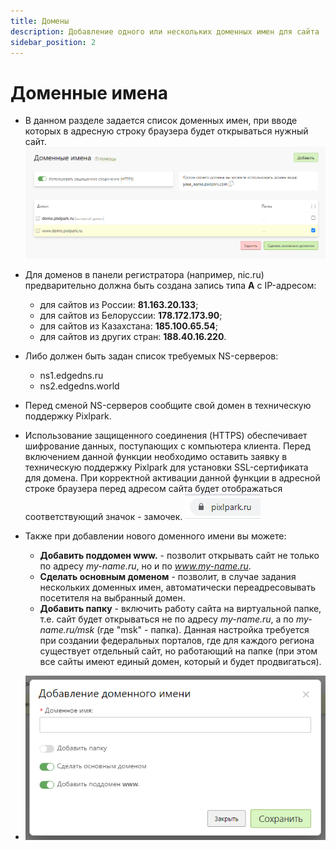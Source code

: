 ```yaml
---
title: Домены
description: Добавление одного или нескольких доменных имен для сайта
sidebar_position: 2
---
```


# Доменные имена

* В данном разделе задается список доменных имен, при вводе которых в адресную строку браузера будет открываться нужный сайт. 
![](../_media/site/domains.png)

* Для доменов в панели регистратора (например, nic.ru) предварительно должна быть создана запись типа __А__ с IP-адресом:
    + для сайтов из России: __81.163.20.133__;
    + для сайтов из Белоруссии: __178.172.173.90__;
    + для сайтов из Казахстана: __185.100.65.54__;
    + для сайтов из других стран: __188.40.16.220__.

* Либо должен быть задан список требуемых NS-серверов:
    + ns1.edgedns.ru
    + ns2.edgedns.world
* Перед сменой NS-серверов сообщите свой домен в техническую поддержку Pixlpark.
* Использование защищенного соединения (HTTPS) обеспечивает шифрование данных, поступающих с компьютера клиента. Перед включением данной функции необходимо оставить заявку в техническую поддержку Pixlpark для установки SSL-сертификата для домена. При корректной активации данной функции в адресной строке браузера перед адресом сайта будет отображаться соответствующий значок - замочек. ![](../_media/site/site02.png ':size=10%')
* Также при добавлении нового доменного имени вы можете:
    + __Добавить поддомен www.__ - позволит открывать сайт не только по адресу *my-name.ru*, но и по *www.my-name.ru*.
    + __Сделать основным доменом__ - позволит, в случае задания нескольких доменных имен, автоматически переадресовывать посетителя на выбранный домен.
    + __Добавить папку__ - включить работу сайта на виртуальной папке, т.е. сайт будет открываться не по адресу *my-name.ru*, а по *my-name.ru/msk* (где "msk" - папка). Данная настройка требуется при создании федеральных порталов, где для каждого региона существует отдельный сайт, но работающий на папке (при этом все сайты имеют единый домен, который и будет продвигаться).
* ![](../_media/site/domains-add.png)